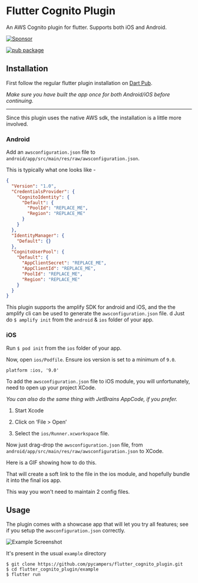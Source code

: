 # Flutter Cognito Plugin

An AWS Cognito plugin for flutter. Supports both iOS and Android.

[![Sponsor](https://img.shields.io/badge/Sponsor-jaaga_labs-red.svg?style=for-the-badge)](https://www.jaaga.in/labs)

[![pub package](https://img.shields.io/pub/v/flutter_cognito_plugin.svg?style=for-the-badge)](https://pub.dartlang.org/packages/flutter_cognito_plugin)

## Installation

First follow the regular flutter plugin installation on [Dart Pub](https://pub.dartlang.org/packages/flutter_cognito_plugin#-installing-tab-).

*Make sure you have built the app once for both Android/iOS before continuing.*

---

Since this plugin uses the native AWS sdk, the installation is a little more involved.

### Android

Add an `awsconfiguration.json` file to `android/app/src/main/res/raw/awsconfiguration.json`.

This is typically what one looks like -

```json
{
  "Version": "1.0",
  "CredentialsProvider": {
    "CognitoIdentity": {
      "Default": {
        "PoolId": "REPLACE_ME",
        "Region": "REPLACE_ME"
      }
    }
  },
  "IdentityManager": {
    "Default": {}
  },
  "CognitoUserPool": {
    "Default": {
      "AppClientSecret": "REPLACE_ME",
      "AppClientId": "REPLACE_ME",
      "PoolId": "REPLACE_ME",
      "Region": "REPLACE_ME"
    }
  }
}
```


This plugin supports the amplify SDK for android and iOS,
and the the amplify cli can be used to generate the `awsconfiguration.json` file.
d
Just do `$ amplify init` from the `android` & `ios` folder of your app.

### iOS

Run `$ pod init` from the `ios` folder of your app.

Now, open `ios/Podfile`. Ensure ios version is set to a minimum of `9.0`.
```podspec
platform :ios, '9.0'
```

To add the `awsconfiguration.json` file to iOS module, you will unfortunately,
need to open up your project XCode.

*You can also do the same thing with JetBrains AppCode, if you prefer.*

1. Start Xcode

2. Click on ‘File > Open’

3. Select the `ios/Runner.xcworkspace` file.

Now just drag-drop the `awsconfiguration.json` file, from `android/app/src/main/res/raw/awsconfiguration.json` to XCode.

Here is a GIF showing how to do this.



That will create a soft link to the file in the ios module,
and hopefully bundle it into the final ios app.

This way you won't need to maintain 2 config files.

## Usage

The plugin comes with a showcase app that will let you try all features;
see if you setup the `awsconfiguration.json` correctly.

![Example Screenshot](https://i.imgur.com/5Lnl79O.png)

It's present in the usual `example` directory

```
$ git clone https://github.com/pycampers/flutter_cognito_plugin.git
$ cd flutter_cognito_plugin/example
$ flutter run
```